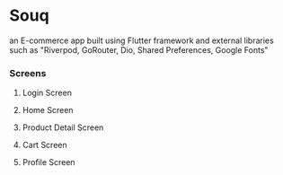 # Souq

an E-commerce app built using Flutter framework and external libraries such as "Riverpod, GoRouter, Dio, Shared Preferences, Google Fonts"
<br />

### Screens

1. Login Screen

2. Home Screen

3. Product Detail Screen

4. Cart Screen

5. Profile Screen
